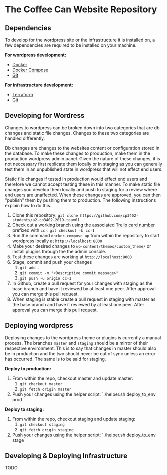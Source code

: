 # The Coffee Can Website Repository

## Dependencies
To develop for the wordpress site or the infrastructure it is installed on, a few dependencies are required to be installed on your machine.

**For wordpress development:**
* [Docker](https://docs.docker.com/install/)
* [Docker Compose](https://docs.docker.com/compose/install/)
* [Git](https://git-scm.com/book/en/v2/Getting-Started-Installing-Git)


**For infrastructure development:**
* [Terraform](https://learn.hashicorp.com/terraform/getting-started/install.html)
* [Git](https://git-scm.com/book/en/v2/Getting-Started-Installing-Git)


## Developing for Wordress
Changes to wordpress can be broken down into two categories that are db changes and static file changes. Changes to these two categories are handled differently. 


Db changes are changes to the websites content or configuration stored in the database. To make these changes to production, make them in the production wordpress admin panel. Given the nature of these changes, it is not neccessary first replicate them locally or in staging as you can generally test them in an unpublished state in wordpress that will not effect end users. 


Static file changes if tested in production would effect end users and therefore we cannot accept testing these in this manner. To make static file changes you develop them locally and push to staging for a review where end users are unaffected. When these changes are approved, you can then "publish" them by pushing them to production. The following instructions explain how to do this.

1. Clone this repository: `git clone https://github.com/cp3402-students/a2-cp3402-2019-team01`
1. Check out a working branch using the associated [Trello card number](https://chrome.google.com/webstore/detail/trello-card-numbers/kadpkdielickimifpinkknemjdipghaf?hl=en) prefixed with `cc-`:  `git checkout -b cc-1`
1. Run the command `docker-compose up` from within the repository to start wordpress locally at `http://localhost:8000`
1. Make your desired changes to `wp-content/themes/custom_theme/` or install plugins through the the admin console.
1. Test these changes are working at `http://localhost:8000`
1. Stage, commit and push your changes 
    1. `git add .`
    1. `git commit -m "<Descriptive commit message>"`
    1. `git push -u origin cc-1`
1. In Github, create a pull request for your changes with staging as the base branch and have it reviewed by at least one peer. After approval you can merge this pull request.
1. When staging is stable create a pull request in staging with master as the base branch and have it reviewed by at least one peer. After approval you can merge this pull request.


## Deploying wordpress
Deploying changes to the wordpress theme or plugins is currently a manual process. The branches `master` and `staging` should be a mirror of their respective environment. This is to say that changes in master should also be in production and the two should never be out of sync unless an error has occurred. The same is to be said for staging.


**Deploy to production:**
1. From within the repo, checkout master and update master: 
    1. `git checkout master`
    1. `git fetch origin master`
1. Push your changes using the helper script: `./helper.sh deploy_to_env prod


**Deploy to staging:**
1. From within the repo, checkout staging and update staging: 
    1. `git checkout staging`
    1. `git fetch origin staging`
1. Push your changes using the helper script: `./helper.sh deploy_to_env stage


## Developing & Deploying Infrastructure
TODO
